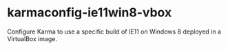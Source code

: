 # karmaconfig-ie11win8-vbox
Configure Karma to use a specific build of IE11 on Windows 8 deployed in a VirtualBox image.
